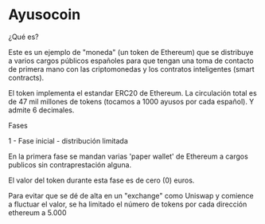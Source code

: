 # Ayusocoin

¿Qué es?

Este es un ejemplo de "moneda" (un token de Ethereum) que se distribuye
a varios cargos públicos españoles para que tengan una toma de contacto
de primera mano con las criptomonedas y los contratos inteligentes (smart contracts).

El token implementa el estandar ERC20 de Ethereum.
La circulación total es de 47 mil millones de tokens (tocamos a 1000 ayusos por cada español).
Y admite 6 decimales.

Fases

1 - Fase inicial - distribución limitada

En la primera fase se mandan varias 'paper wallet' de Ethereum a cargos publicos sin contraprestación alguna.

El valor del token durante esta fase es de cero (0) euros.

Para evitar que se dé de alta en un "exchange" como Uniswap y comience a fluctuar el valor, se ha limitado el número de tokens por cada dirección ethereum a 5.000 

